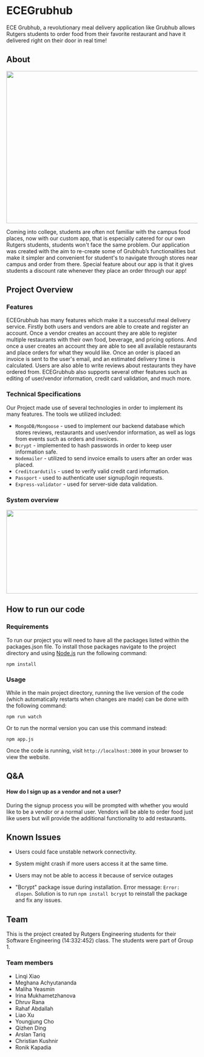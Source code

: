 # ECEGrubhub

ECE Grubhub, a revolutionary meal delivery application like Grubhub allows Rutgers students to order food from their favorite restaurant and have it delivered right on their door in real time!

## About
<p align="center">
<img src="https://i.ibb.co/Nj3jpph/Screenshot-2022-12-16-193441.png"
  width="650" height="400">
</p>
Coming into college, students are often not familiar with the campus food places, now with our custom app, that is especially catered for our own Rutgers students, students won't face the same problem. Our application was created with the aim to re-create some of Grubhub’s functionalities but make it simpler and convenient for student's to navigate through stores near campus and order from there. Special feature about our app is that it gives students a discount rate whenever they place an order through our app!

## Project Overview

### Features

ECEGrubhub has many features which make it a successful meal delivery service. Firstly both users and vendors are able to create and register an account. Once a vendor creates an account they are able to register multiple restaurants with their own food, beverage, and pricing options. And once a user creates an account they are able to see all available restaurants and place orders for what they would like. Once an order is placed an invoice is sent to the user's email, and an estimated delivery time is calculated. Users are also able to write reviews about restaurants they have ordered from. ECEGrubhub also supports several other features such as editing of user/vendor information, credit card validation, and much more. 

### Technical Specifications

Our Project made use of several technologies in order to implement its many features. The tools we utilized included: 
- `MongoDB/Mongoose` - used to implement our backend database which stores reviews, restaurants and user/vendor information, as well as logs from events such as orders and invoices. 
- `Bcrypt` - implemented to hash passwords in order to keep user information safe. 
- `Nodemailer` - utilized to send invoice emails to users after an order was placed. 
- `Creditcardutils` - used to verify valid credit card information.
- `Passport` - used to authenticate user signup/login requests. 
- `Express-validator` - used for server-side data validation. 



### System overview
<p align="center">
<img src="https://user-images.githubusercontent.com/120688715/207990896-8b1e7ad8-11db-4d92-8347-d7795d30869c.png"
  width="650" height="220">
</p>


## How to run our code

### Requirements
To run our project you will need to have all the packages listed within the packages.json file. To install those packages navigate to the project directory and using [Node.js](https://nodejs.org/en/) run the following command:
```
npm install
```

### Usage
While in the main project directory, running the live version of the code (which automatically restarts when changes are made) can be done with the following command: 
```
npm run watch
```
Or to run the normal version you can use this command instead: 
```
npm app.js
```
Once the code is running, visit `http://localhost:3000` in your browser to view the website.

## Q&A

#### How do I sign up as a vendor and not a user?

During the signup process you will be prompted with whether you would like to be a vendor or a normal user. Vendors will be able to order food just like users but will provide the additional functionality to add restaurants. 

## Known Issues

- Users could face unstable network connectivity.

- System might crash if more users access it at the same time.

- Users may not be able to access it because of service outages

- "Bcrypt" package issue during installation. Error message: `Error: dlopen`. Solution is to run `npm install bcrypt` to reinstall the package and fix any issues. 

## Team

This is the project created by Rutgers Engineering students for their Software Engineering (14:332:452) class. The students were part of Group 1.

### Team members
- Linqi Xiao
- Meghana Achyutananda
- Maliha Yeasmin
- Irina Mukhametzhanova
- Dhruv Rana
- Rahaf Abdallah
- Liao Xu
- Youngjung Cho
- Qizhen Ding
- Arslan Tariq
- Christian Kushnir
- Ronik Kapadia  
